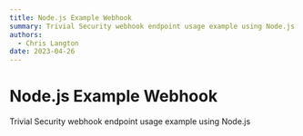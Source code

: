 ```yaml
---
title: Node.js Example Webhook
summary: Trivial Security webhook endpoint usage example using Node.js
authors:
  - Chris Langton
date: 2023-04-26
---
```


# Node.js Example Webhook

Trivial Security webhook endpoint usage example using Node.js
